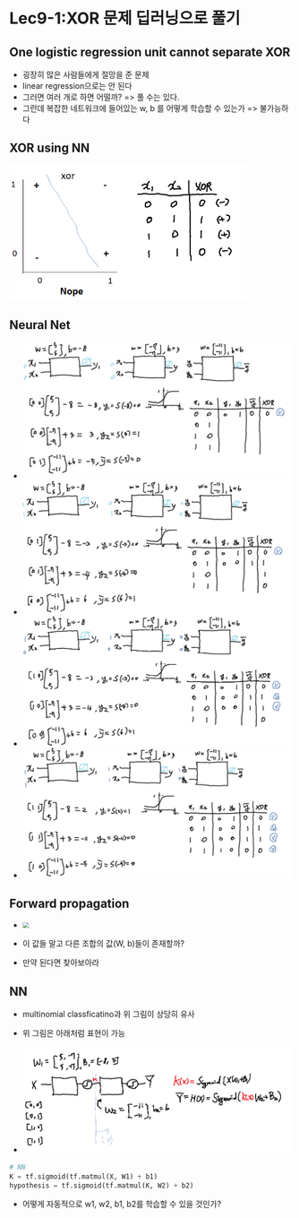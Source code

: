 # Lec9-1:XOR 문제 딥러닝으로 풀기

## One logistic regression unit cannot separate XOR

- 굉장히 많은 사람들에게 절망을 준 문제
- linear regression으로는 안 된다
- 그러면 여러 개로 하면 어떨까? => 풀 수는 있다.
- 그런데 복잡한 네트워크에 들어있는 w, b 를 어떻게 학습할 수 있는가 => 불가능하다

## XOR using NN

<img src="pic/xor.png" style="zoom:67%;" />

## Neural Net

- <img src="pic/xor_2.png" style="zoom:67%;" />

- <img src="pic/xor_3.png" style="zoom:67%;" />

- <img src="pic/lec9-1_2.png" style="zoom:67%;" />

- <img src="pic/xor_4.png" style="zoom:67%;" />

## Forward propagation

- <img src="C:\MachineLearning\pic\xor_5.png" style="zoom:67%;" />

- 이 값들 말고 다른 조합의 값(W, b)들이 존재할까?
- 만약 된다면 찾아보아라

## NN

- multinomial classficatino과 위 그림이 상당히 유사

- 위 그림은 아래처럼 표현이 가능
- ![](pic/xor_6.png)

```python
# NN
K = tf.sigmoid(tf.matmul(X, W1) + b1)
hypothesis = tf.sigmoid(tf.matmul(K, W2) + b2)
```

- 어떻게 자동적으로 w1, w2, b1, b2를 학습할 수 있을 것인가?